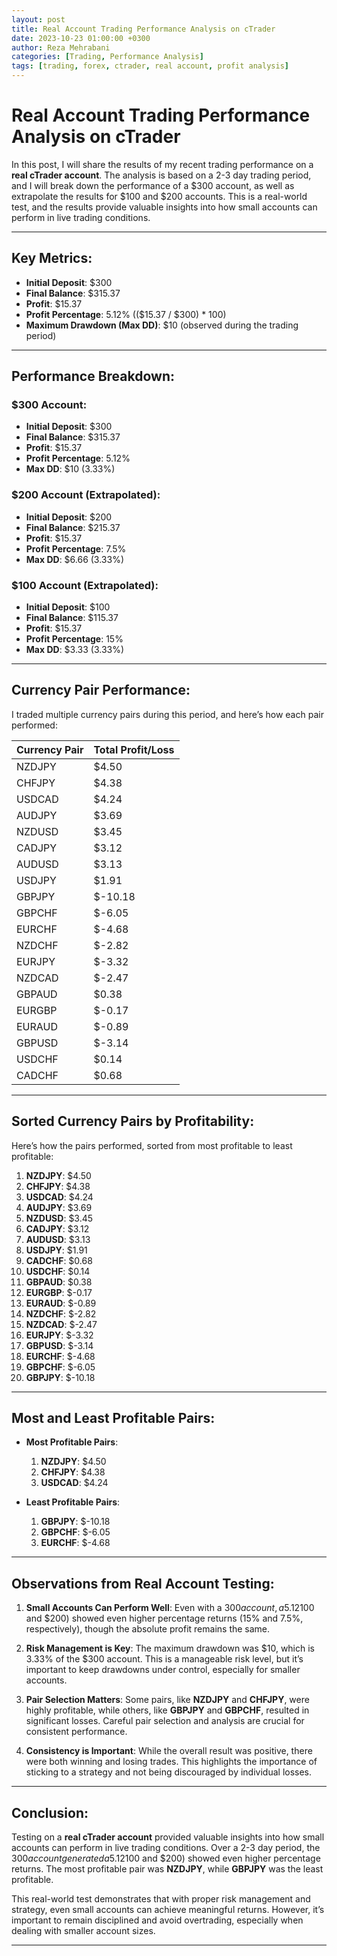 ```yaml
---
layout: post
title: Real Account Trading Performance Analysis on cTrader
date: 2023-10-23 01:00:00 +0300
author: Reza Mehrabani
categories: [Trading, Performance Analysis]
tags: [trading, forex, ctrader, real account, profit analysis]
---
```


# Real Account Trading Performance Analysis on cTrader

In this post, I will share the results of my recent trading performance on a **real cTrader account**. The analysis is based on a 2-3 day trading period, and I will break down the performance of a $300 account, as well as extrapolate the results for $100 and $200 accounts. This is a real-world test, and the results provide valuable insights into how small accounts can perform in live trading conditions.

---

## Key Metrics:

- **Initial Deposit**: $300
- **Final Balance**: $315.37
- **Profit**: $15.37
- **Profit Percentage**: 5.12% (($15.37 / $300) * 100)
- **Maximum Drawdown (Max DD)**: $10 (observed during the trading period)

---

## Performance Breakdown:

### $300 Account:
- **Initial Deposit**: $300
- **Final Balance**: $315.37
- **Profit**: $15.37
- **Profit Percentage**: 5.12%
- **Max DD**: $10 (3.33%)

### $200 Account (Extrapolated):
- **Initial Deposit**: $200
- **Final Balance**: $215.37
- **Profit**: $15.37
- **Profit Percentage**: 7.5%
- **Max DD**: $6.66 (3.33%)

### $100 Account (Extrapolated):
- **Initial Deposit**: $100
- **Final Balance**: $115.37
- **Profit**: $15.37
- **Profit Percentage**: 15%
- **Max DD**: $3.33 (3.33%)

---

## Currency Pair Performance:

I traded multiple currency pairs during this period, and here’s how each pair performed:

| Currency Pair | Total Profit/Loss |
|---------------|-------------------|
| NZDJPY        | $4.50             |
| CHFJPY        | $4.38             |
| USDCAD        | $4.24             |
| AUDJPY        | $3.69             |
| NZDUSD        | $3.45             |
| CADJPY        | $3.12             |
| AUDUSD        | $3.13             |
| USDJPY        | $1.91             |
| GBPJPY        | $-10.18           |
| GBPCHF        | $-6.05            |
| EURCHF        | $-4.68            |
| NZDCHF        | $-2.82            |
| EURJPY        | $-3.32            |
| NZDCAD        | $-2.47            |
| GBPAUD        | $0.38             |
| EURGBP        | $-0.17            |
| EURAUD        | $-0.89            |
| GBPUSD        | $-3.14            |
| USDCHF        | $0.14             |
| CADCHF        | $0.68             |

---

## Sorted Currency Pairs by Profitability:

Here’s how the pairs performed, sorted from most profitable to least profitable:

1. **NZDJPY**: $4.50  
2. **CHFJPY**: $4.38  
3. **USDCAD**: $4.24  
4. **AUDJPY**: $3.69  
5. **NZDUSD**: $3.45  
6. **CADJPY**: $3.12  
7. **AUDUSD**: $3.13  
8. **USDJPY**: $1.91  
9. **CADCHF**: $0.68  
10. **USDCHF**: $0.14  
11. **GBPAUD**: $0.38  
12. **EURGBP**: $-0.17  
13. **EURAUD**: $-0.89  
14. **NZDCHF**: $-2.82  
15. **NZDCAD**: $-2.47  
16. **EURJPY**: $-3.32  
17. **GBPUSD**: $-3.14  
18. **EURCHF**: $-4.68  
19. **GBPCHF**: $-6.05  
20. **GBPJPY**: $-10.18  

---

## Most and Least Profitable Pairs:

- **Most Profitable Pairs**:  
  1. **NZDJPY**: $4.50  
  2. **CHFJPY**: $4.38  
  3. **USDCAD**: $4.24  

- **Least Profitable Pairs**:  
  1. **GBPJPY**: $-10.18  
  2. **GBPCHF**: $-6.05  
  3. **EURCHF**: $-4.68  

---

## Observations from Real Account Testing:

1. **Small Accounts Can Perform Well**: Even with a $300 account, a 5.12% return in 2-3 days is achievable. Smaller accounts ($100 and $200) showed even higher percentage returns (15% and 7.5%, respectively), though the absolute profit remains the same.

2. **Risk Management is Key**: The maximum drawdown was $10, which is 3.33% of the $300 account. This is a manageable risk level, but it’s important to keep drawdowns under control, especially for smaller accounts.

3. **Pair Selection Matters**: Some pairs, like **NZDJPY** and **CHFJPY**, were highly profitable, while others, like **GBPJPY** and **GBPCHF**, resulted in significant losses. Careful pair selection and analysis are crucial for consistent performance.

4. **Consistency is Important**: While the overall result was positive, there were both winning and losing trades. This highlights the importance of sticking to a strategy and not being discouraged by individual losses.

---

## Conclusion:

Testing on a **real cTrader account** provided valuable insights into how small accounts can perform in live trading conditions. Over a 2-3 day period, the $300 account generated a 5.12% return, while smaller accounts ($100 and $200) showed even higher percentage returns. The most profitable pair was **NZDJPY**, while **GBPJPY** was the least profitable.

This real-world test demonstrates that with proper risk management and strategy, even small accounts can achieve meaningful returns. However, it’s important to remain disciplined and avoid overtrading, especially when dealing with smaller account sizes.

---

